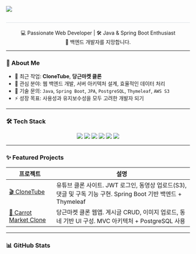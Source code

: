 <img src="https://capsule-render.vercel.app/api?type=waving&color=0:ffdbdb,100:ffa8a8&height=180&text=Hi%20there%20👋%20I'm%20Suyun%20Lee!&animation=fadeIn&fontColor=383838&fontSize=40" />
</div>
<div align= "center"> 
<h2 style="border-bottom: 1px solid #d8dee4; color: #282d33;">  </h2>  
<div style="font-weight: 700; font-size: 15px; text-align: center; color: #282d33;">  </div> 
</div>


<p align="center">
  💻 Passionate Web Developer | 🛠️ Java & Spring Boot Enthusiast <br/>
  🌱 백엔드 개발자를 지망합니다.
</p>

---

### 🚀 About Me

- 🔭 최근 작업: **CloneTube**, **당근마켓 클론**
- 🌱 관심 분야: 웹 백엔드 개발, 서버 아키텍처 설계, 효율적인 데이터 처리
- 💬 기술 문의: `Java`, `Spring Boot`, `JPA`, `PostgreSQL`, `Thymeleaf`, `AWS S3`
- ⚡ 성장 목표: 사용성과 유지보수성을 모두 고려한 개발자 되기

---

### 🛠️ Tech Stack

<div align="center">

  <img src="https://img.shields.io/badge/Java-007396?style=flat&logo=openjdk&logoColor=white"/>
  <img src="https://img.shields.io/badge/Spring Boot-6DB33F?style=flat&logo=spring&logoColor=white"/>
  <img src="https://img.shields.io/badge/Thymeleaf-005F0F?style=flat&logo=thymeleaf&logoColor=white"/>
  <img src="https://img.shields.io/badge/PostgreSQL-336791?style=flat&logo=postgresql&logoColor=white"/>
  <img src="https://img.shields.io/badge/AWS S3-232F3E?style=flat&logo=amazonaws&logoColor=white"/>
  <img src="https://img.shields.io/badge/Git-F05032?style=flat&logo=git&logoColor=white"/>

</div>

---

### ✨ Featured Projects

| 프로젝트 | 설명 |
|----------|------|
| [🎬 CloneTube](https://github.com/suyunlee/CloneTube) | 유튜브 클론 사이트. JWT 로그인, 동영상 업로드(S3), 댓글 및 구독 기능 구현. Spring Boot 기반 백엔드 + Thymeleaf |
| [🛒 Carrot Market Clone](https://github.com/suyunlee/carrotmarket_clone) | 당근마켓 클론 웹앱. 게시글 CRUD, 이미지 업로드, 동네 기반 UI 구성. MVC 아키텍처 + PostgreSQL 사용 |

---

### 📊 GitHub Stats

